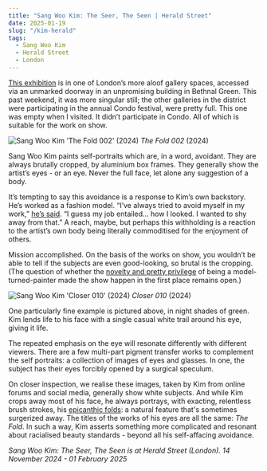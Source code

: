```yaml
---
title: "Sang Woo Kim: The Seer, The Seen | Herald Street"
date: 2025-01-19
slug: "/kim-herald"
tags:
  - Sang Woo Kim
  - Herald Street
  - London
---
```


[This exhibition](https://www.heraldst.com/sang-woo-kim-2024) is in one of London’s more aloof gallery spaces, accessed via an unmarked doorway in an unpromising building in Bethnal Green. This past weekend, it was more singular still; the other galleries in the district were participating in the annual Condo festival, were pretty full. This one was empty when I visited. It didn’t participate in Condo. All of which is suitable for the work on show.

![Sang Woo Kim 'The Fold 002' (2024)](/kim-herald-1.jpg)
_The Fold 002_ (2024)

Sang Woo Kim paints self-portraits which are, in a word, avoidant. They are always brutally cropped, by aluminium box frames. They generally show the artist’s eyes - or an eye. Never the full face, let alone any suggestion of a body.

It’s tempting to say this avoidance is a response to Kim’s own backstory. He’s worked as a fashion model. “I’ve always tried to avoid myself in my work,” [he’s said](https://www.youtube.com/watch?v=pq29BBRvTaM). “I guess my job entailed… how I looked. I wanted to shy away from that.” A reach, maybe, but perhaps this withholding is a reaction to the artist’s own body being literally commoditised for the enjoyment of others.

Mission accomplished. On the basis of the works on show, you wouldn’t be able to tell if the subjects are even good-looking, so brutal is the cropping. (The question of whether the [novelty and pretty privilege](https://artangled.com/posts/boty-gazelli/) of being a model-turned-painter made the show happen in the first place remains open.)

![Sang Woo Kim 'Closer 010' (2024)](/kim-herald-2.jpg)
_Closer 010_ (2024)

One particularly fine example is pictured above, in night shades of green. Kim lends life to his face with a single casual white trail around his eye, giving it life.

The repeated emphasis on the eye will resonate differently with different viewers. There are a few multi-part pigment transfer works to complement the self portraits: a collection of images of eyes and glasses. In one, the subject has their eyes forcibly opened by a surgical speculum.

On closer inspection, we realise these images, taken by Kim from online forums and social media, generally show white subjects. And while Kim crops away most of his face, he always portrays, with exacting, relentless brush strokes, his [epicanthic folds](https://en.wikipedia.org/wiki/Epicanthic_fold): a natural feature that's sometimes surgerized away. The titles of the works of his eyes are all the same: _The Fold_. In such a way, Kim asserts something more complicated and resonant about racialised beauty standards - beyond all his self-affacing avoidance.

_Sang Woo Kim: The Seer, The Seen is at Herald Street (London). 14 November 2024 - 01 February 2025_
